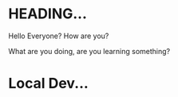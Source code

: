 # HEADING...

Hello Everyone? How are you?

What are you doing, are you learning something?

Local Dev...
=======

